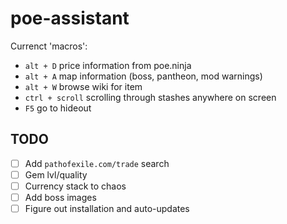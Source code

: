 # poe-assistant

Currenct 'macros':
- `alt + D` price information from poe.ninja
- `alt + A` map information (boss, pantheon, mod warnings)
- `alt + W` browse wiki for item
- `ctrl + scroll` scrolling through stashes anywhere on screen
- `F5` go to hideout

## TODO
- [ ] Add `pathofexile.com/trade` search
- [ ] Gem lvl/quality
- [ ] Currency stack to chaos
- [ ] Add boss images
- [ ] Figure out installation and auto-updates